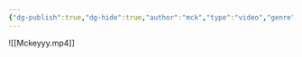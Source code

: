 ```yaml
---
{"dg-publish":true,"dg-hide":true,"author":"mck","type":"video","genre":null,"word-count":null,"tags":["motivation - stress"],"title":"Mckeyyy","permalink":"/mckeyyy/","hide":true,"dgPassFrontmatter":true}
---
```



![[Mckeyyy.mp4]]